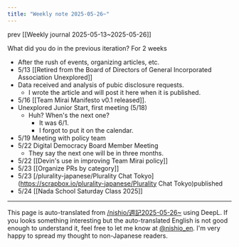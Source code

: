 ```yaml
---
title: "Weekly note 2025-05-26~"
---
```


prev  [[Weekly journal 2025-05-13~2025-05-26]]

What did you do in the previous iteration?
For 2 weeks
- After the rush of events, organizing articles, etc.
- 5/13  [[Retired from the Board of Directors of General Incorporated Association Unexplored]]
- Data received and analysis of pubic disclosure requests.
    - I wrote the article and will post it here when it is published.
- 5/16 [[Team Mirai Manifesto v0.1 released]].
- Unexplored Junior Start, first meeting (5/18)
    - Huh? When's the next one?
        - It was 6/1.
        - I forgot to put it on the calendar.
- 5/19 Meeting with policy team
- 5/22 Digital Democracy Board Member Meeting
    - They say the next one will be in three months.
- 5/22  [[Devin's use in improving Team Mirai policy]]
- 5/23  [[Organize PRs by category]]
- 5/23 [/plurality-japanese/Plurality Chat Tokyo](https://scrapbox.io/plurality-japanese/Plurality Chat Tokyo)published
- 5/24  [[Nada School Saturday Class 2025]]

---
This page is auto-translated from [/nishio/週記2025-05-26~](https://scrapbox.io/nishio/週記2025-05-26~) using DeepL. If you looks something interesting but the auto-translated English is not good enough to understand it, feel free to let me know at [@nishio_en](https://twitter.com/nishio_en). I'm very happy to spread my thought to non-Japanese readers.